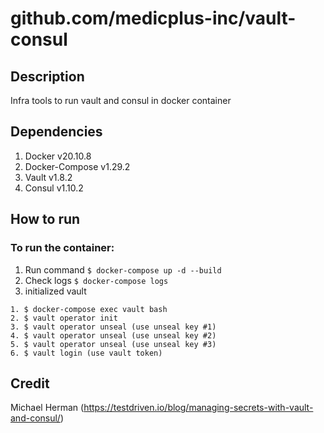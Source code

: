 # github.com/medicplus-inc/vault-consul

## Description
Infra tools to run vault and consul in docker container

## Dependencies

1. Docker v20.10.8
2. Docker-Compose v1.29.2
3. Vault v1.8.2
4. Consul v1.10.2

## How to run 

### To run the container:
1. Run command `$ docker-compose up -d --build`
2. Check logs `$ docker-compose logs`
3. initialized vault 
```
1. $ docker-compose exec vault bash
2. $ vault operator init
3. $ vault operator unseal (use unseal key #1)
4. $ vault operator unseal (use unseal key #2)
5. $ vault operator unseal (use unseal key #3)
6. $ vault login (use vault token)
```

## Credit
Michael Herman (https://testdriven.io/blog/managing-secrets-with-vault-and-consul/)
